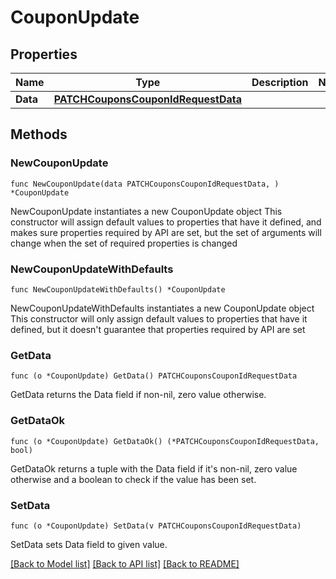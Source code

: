 # CouponUpdate

## Properties

Name | Type | Description | Notes
------------ | ------------- | ------------- | -------------
**Data** | [**PATCHCouponsCouponIdRequestData**](PATCHCouponsCouponIdRequestData.md) |  | 

## Methods

### NewCouponUpdate

`func NewCouponUpdate(data PATCHCouponsCouponIdRequestData, ) *CouponUpdate`

NewCouponUpdate instantiates a new CouponUpdate object
This constructor will assign default values to properties that have it defined,
and makes sure properties required by API are set, but the set of arguments
will change when the set of required properties is changed

### NewCouponUpdateWithDefaults

`func NewCouponUpdateWithDefaults() *CouponUpdate`

NewCouponUpdateWithDefaults instantiates a new CouponUpdate object
This constructor will only assign default values to properties that have it defined,
but it doesn't guarantee that properties required by API are set

### GetData

`func (o *CouponUpdate) GetData() PATCHCouponsCouponIdRequestData`

GetData returns the Data field if non-nil, zero value otherwise.

### GetDataOk

`func (o *CouponUpdate) GetDataOk() (*PATCHCouponsCouponIdRequestData, bool)`

GetDataOk returns a tuple with the Data field if it's non-nil, zero value otherwise
and a boolean to check if the value has been set.

### SetData

`func (o *CouponUpdate) SetData(v PATCHCouponsCouponIdRequestData)`

SetData sets Data field to given value.



[[Back to Model list]](../README.md#documentation-for-models) [[Back to API list]](../README.md#documentation-for-api-endpoints) [[Back to README]](../README.md)


